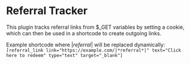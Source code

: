# Referral Tracker

This plugin tracks referral links from $_GET variables by setting a cookie, which can then be used in a shortcode to create outgoing links.

Example shortcode where |*referral*| will be replaced dynamically:  
`[referral_link link="https://example.com/|*referral*|" text="Click here to redeem" type="text" target="_blank"]`

